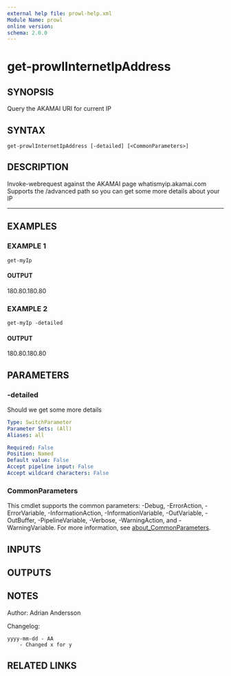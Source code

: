 ```yaml
---
external help file: prowl-help.xml
Module Name: prowl
online version:
schema: 2.0.0
---
```


# get-prowlInternetIpAddress

## SYNOPSIS
Query the AKAMAI URI for current IP

## SYNTAX

```
get-prowlInternetIpAddress [-detailed] [<CommonParameters>]
```

## DESCRIPTION
Invoke-webrequest against the AKAMAI page whatismyip.akamai.com
Supports the /advanced path so you can get some more details about your IP

------------

## EXAMPLES

### EXAMPLE 1
```
get-myIp
```

#### OUTPUT
180.80.180.80

### EXAMPLE 2
```
get-myIp -detailed
```

#### OUTPUT
180.80.180.80

## PARAMETERS

### -detailed
Should we get some more details

```yaml
Type: SwitchParameter
Parameter Sets: (All)
Aliases: all

Required: False
Position: Named
Default value: False
Accept pipeline input: False
Accept wildcard characters: False
```

### CommonParameters
This cmdlet supports the common parameters: -Debug, -ErrorAction, -ErrorVariable, -InformationAction, -InformationVariable, -OutVariable, -OutBuffer, -PipelineVariable, -Verbose, -WarningAction, and -WarningVariable. For more information, see [about_CommonParameters](http://go.microsoft.com/fwlink/?LinkID=113216).

## INPUTS

## OUTPUTS

## NOTES
Author: Adrian Andersson


Changelog:

    yyyy-mm-dd - AA
        - Changed x for y

## RELATED LINKS

